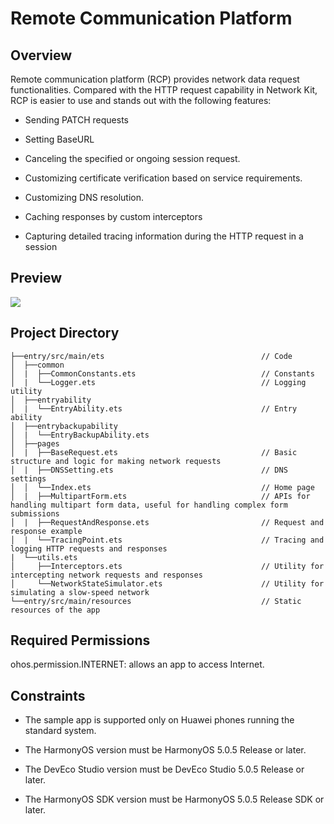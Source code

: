 # **Remote Communication Platform**
## Overview
Remote communication platform (RCP) provides network data request functionalities. Compared with the HTTP request capability in Network Kit, RCP is easier to use and stands out with the following features:

* Sending PATCH requests

* Setting BaseURL

* Canceling the specified or ongoing session request.

* Customizing certificate verification based on service requirements.

* Customizing DNS resolution.

* Caching responses by custom interceptors

* Capturing detailed tracing information during the HTTP request in a session

## Preview
![](screenshots/device/rcp_en.gif)

## Project Directory
````
├──entry/src/main/ets                                   // Code
│  ├──common
│  |  ├──CommonConstants.ets                            // Constants
│  |  └──Logger.ets                                     // Logging utility
│  ├──entryability
│  |  └──EntryAbility.ets                               // Entry ability
│  ├──entrybackupability
│  |  └──EntryBackupAbility.ets
│  ├──pages
│  |  ├──BaseRequest.ets                                // Basic structure and logic for making network requests
│  |  ├──DNSSetting.ets                                 // DNS settings
│  │  └──Index.ets                                      // Home page
│  |  ├──MultipartForm.ets                              // APIs for handling multipart form data, useful for handling complex form submissions
│  |  ├──RequestAndResponse.ets                         // Request and response example
│  |  └──TracingPoint.ets                               // Tracing and logging HTTP requests and responses
|  └──utils.ets
│     ├──Interceptors.ets                               // Utility for intercepting network requests and responses
│     └──NetworkStateSimulator.ets                      // Utility for simulating a slow-speed network
└──entry/src/main/resources                             // Static resources of the app
````
## Required Permissions
ohos.permission.INTERNET: allows an app to access Internet.

## Constraints
* The sample app is supported only on Huawei phones running the standard system.

* The HarmonyOS version must be HarmonyOS 5.0.5 Release or later.

* The DevEco Studio version must be DevEco Studio 5.0.5 Release or later.

* The HarmonyOS SDK version must be HarmonyOS 5.0.5 Release SDK or later.